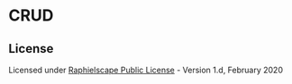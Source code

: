 # CRUD
 
## License
Licensed under [Raphielscape Public License](https://github.com/BianSepang/WeebProject/blob/master/LICENSE) - Version 1.d, February 2020


